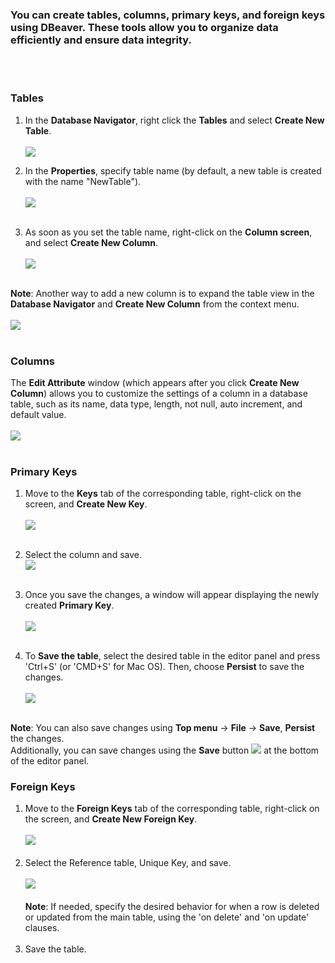 
### You can create tables, columns, primary keys, and foreign keys using DBeaver. These tools allow you to organize data efficiently and ensure data integrity.
</br></br>

### Tables
1. In the **Database Navigator**, right click the **Tables** and select **Create New Table**. <br/></br>
    ![](images/tutorial_images/1_CreateNewTable.png)</br>

2. In the **Properties**, specify table name (by default, a new table is created with the name "NewTable"). <br/></br>
    ![](images/tutorial_images/2_NewTable_NoData.png)</br></br>

3. As soon as you set the table name, right-click on the **Column screen**, and select **Create New Column**. <br/></br>
![](images/tutorial_images/4_RightClick_CreateNewColumn.png)</br></br>

**Note**: Another way to add a new column is to expand the table view in the **Database Navigator** and **Create New Column** from the context menu. <br/></br>
![](images/tutorial_images/4a_ExpandTable_CreateNewColumn.png)</br></br>


### Columns
The **Edit Attribute** window (which appears after you click **Create New Column**) allows you to customize the settings of a column in a database table, such as its name, data type, length, not null, auto increment, and default value. <br/></br>
    ![](images/tutorial_images/5_ColumnEdit.png)</br></br>


### Primary Keys
1. Move to the **Keys** tab of the corresponding table, right-click on the screen, and **Create New Key**.</br></br>
![](images/tutorial_images/8_NewConstraint.png)</br></br>
   
2. Select the column and save. </br>
![](images/tutorial_images/9_PrimaryKey.png)</br></br>

3. Once you save the changes, a window will appear displaying the newly created **Primary Key**. <br/></br>
![](images/tutorial_images/10a_TableAfterSaving.png)</br></br>


3. To **Save the table**, select the desired table in the editor panel and press 'Ctrl+S' (or 'CMD+S' for Mac OS). Then, choose **Persist** to save the changes. <br/></br>
![](images/tutorial_images/10_Table_Save.png)</br></br>

**Note**: You can also save changes using **Top menu** -> **File** -> **Save**, **Persist** the changes. </br> Additionally, you can save changes using the **Save** button ![](images/tutorial_images/10b_SaveButton.png) at the bottom of the editor panel.

### Foreign Keys
1. Move to the **Foreign Keys** tab of the corresponding table, right-click on the screen, and **Create New Foreign Key**. <br/></br>
    ![](images/tutorial_images/11_CreateNewForeignKey.png)</br></br>
2. Select the Reference table, Unique Key, and save. <br/></br>
        ![](images/tutorial_images/11a_ForeignKey.png)</br></br>
    **Note**: If needed, specify the desired behavior for when a row is deleted or updated from the main table, using the 'on delete' and 'on update' clauses.</br></br>
3. Save the table.